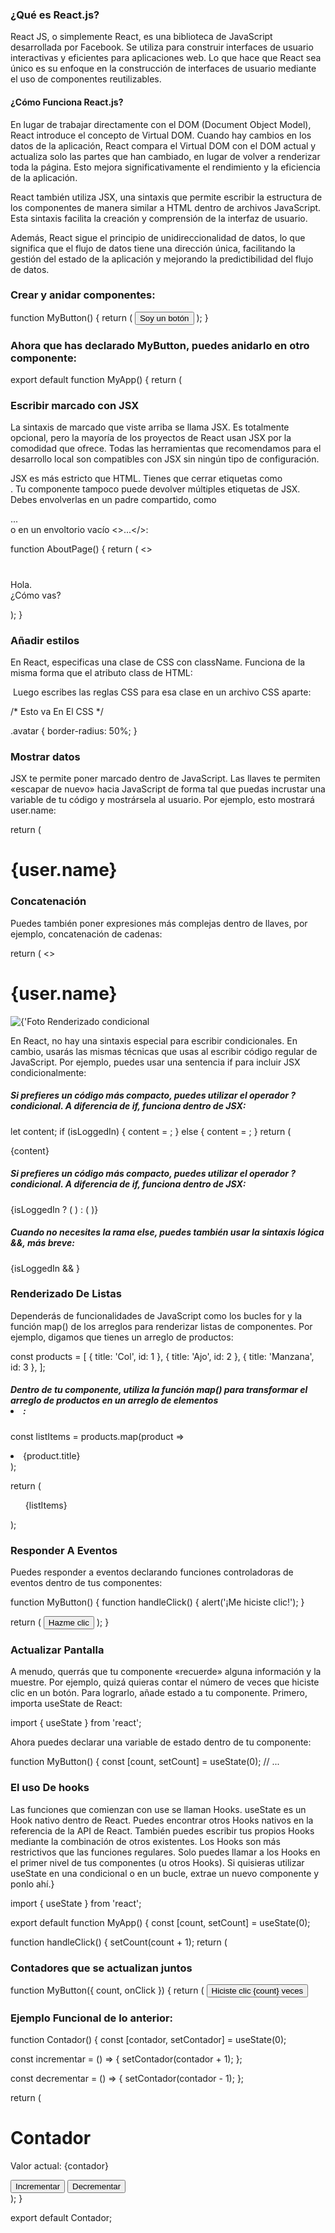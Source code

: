 

###  ¿Qué es React.js?

React JS, o simplemente React, es una biblioteca de
JavaScript desarrollada por Facebook. Se utiliza para construir
interfaces de usuario interactivas y eficientes para aplicaciones web.
Lo que hace que React sea único es su enfoque en la construcción de interfaces
de usuario mediante el uso de componentes reutilizables.

#### ¿Cómo Funciona React.js?
En lugar de trabajar directamente
con el DOM (Document Object Model), React introduce el
concepto de Virtual DOM. Cuando hay cambios en los datos de la aplicación,
React compara el Virtual DOM con el DOM actual y actualiza solo las partes que han cambiado,
en lugar de volver a renderizar toda la página. Esto mejora significativamente el rendimiento y la
eficiencia de la aplicación.

React también utiliza JSX, una sintaxis que permite escribir
la estructura de los componentes de manera similar a HTML dentro
de archivos JavaScript. Esta sintaxis facilita la creación y comprensión
de la interfaz de usuario.

Además, React sigue el principio de unidireccionalidad de datos,
lo que significa que el flujo de datos tiene una dirección única, facilitando
la gestión del estado de la aplicación y mejorando la predictibilidad del flujo de datos.

<h3> Crear y anidar componentes: </h3>
function MyButton() {
return (
<button>Soy un botón</button>
);
}
<h3>Ahora que has declarado MyButton, puedes anidarlo en otro componente: </h3>

export default function MyApp() {
return (
<div>
<MyButton />
</div>

<h3>Escribir marcado con JSX </h3>

La sintaxis de marcado que viste arriba se llama
JSX. Es totalmente opcional, pero la mayoría de los proyectos
de React usan JSX por la comodidad que ofrece. Todas las herramientas
que recomendamos para el desarrollo local son compatibles con JSX sin ningún tipo de configuración.

JSX es más estricto que HTML. Tienes que cerrar etiquetas
como <br />. Tu componente tampoco puede devolver múltiples etiquetas de JSX.
Debes envolverlas en un padre compartido, como <div>...</div> o en un envoltorio vacío <>...</>:

function AboutPage() {
return (
<>
<h1></h1>
<p>Hola.<br />¿Cómo vas?</p>
);
}

<h3>Añadir estilos </h3>

En React, especificas una clase de CSS con className. Funciona
de la misma forma que el atributo class de HTML:

<img className="avatar" />
Luego escribes las reglas CSS para esa clase en un archivo CSS aparte:

/* Esto va En El CSS */

.avatar {
border-radius: 50%;
}

<h3> Mostrar datos </h3>

JSX te permite poner marcado dentro de JavaScript. 
Las llaves te permiten «escapar de nuevo» hacia 
JavaScript de forma tal que puedas incrustar una variable 
de tu código y mostrársela al usuario. Por ejemplo, esto mostrará user.name:

return (
  <h1>
    {user.name}
  </h1>

<h3>Concatenación</h3>

Puedes también poner
expresiones más complejas dentro de llaves,
por ejemplo, concatenación de cadenas:

return (
<>
<h1>{user.name}</h1>
<img
className avatar
src={user.imageUrl}
alt={'Foto de' + user.name}
style={{
width: user.imageSize,
height: user.imageSize
}}

<h3> Renderizado condicional </h3>

En React, no hay una sintaxis especial para escribir condicionales. En cambio, usarás las 
mismas técnicas que usas al escribir código regular de 
JavaScript. Por ejemplo, puedes usar una sentencia if para incluir JSX condicionalmente:


<h5> Si prefieres un código más compacto, puedes utilizar el operador ?condicional. A diferencia de if, funciona dentro de JSX: </h5>

let content;
if (isLoggedIn) {
content = <AdminPanel />;
} else {
content = <LoginForm />;
}
return (
  <div>
    {content}
  </div>

<h5> Si prefieres un código más compacto, puedes utilizar el operador ?condicional. A diferencia de if, funciona dentro de JSX:</h5>

<div>
  {isLoggedIn ? (
    <AdminPanel />
  ) : (
    <LoginForm />
  )}
</div>

<h5> Cuando no necesites la rama else, puedes también usar la sintaxis lógica &&, más breve: </h5>

<div>
  {isLoggedIn && <AdminPanel />}
</div>

<h3>Renderizado De Listas</h3>

Dependerás de funcionalidades de JavaScript como los bucles for y la función map() de
los arreglos para renderizar listas de componentes.
Por ejemplo, digamos que tienes un arreglo de productos:

const products = [
{ title: 'Col', id: 1 },
{ title: 'Ajo', id: 2 },
{ title: 'Manzana', id: 3 },
];

<H5> Dentro de tu componente, utiliza la función map() para transformar el arreglo de productos en un arreglo de elementos <li>: 
</h5>

const listItems = products.map(product =>
  <li key={product.id}>
    {product.title}
  </li>
);

return (
  <ul>{listItems}</ul>
);

<h3>Responder  A Eventos</h3>

Puedes responder a eventos declarando funciones controladoras de eventos dentro de tus componentes:

function MyButton() {
function handleClick() {
alert('¡Me hiciste clic!');
}

return (
<button onClick={handleClick}>
Hazme clic
</button>
);
}

<h3>Actualizar Pantalla</h3>

A menudo, querrás que tu componente «recuerde» alguna información y la muestre. Por ejemplo,
quizá quieras contar el número de veces que hiciste clic en un botón. Para lograrlo, añade estado a tu componente.
Primero, importa useState de React:

import { useState } from 'react';

Ahora puedes declarar una variable de estado dentro de tu componente:

function MyButton() {
const [count, setCount] = useState(0);
// ...

<h3>El uso De hooks</h3>

Las funciones que comienzan con use se llaman Hooks. useState es un Hook nativo dentro de React. Puedes
encontrar otros Hooks nativos en la referencia de la API de React. También puedes escribir tus propios Hooks mediante la combinación de otros existentes.
Los Hooks son más restrictivos que las funciones regulares. Solo puedes llamar a
los Hooks en el primer nivel de tus componentes (u otros Hooks). Si quisieras utilizar useState
en una condicional o en un bucle, extrae un nuevo componente y ponlo ahí.}

import { useState } from 'react';

export default function MyApp() {
const [count, setCount] = useState(0);

function handleClick() {
setCount(count + 1);
return (


<div>
<h3>Contadores que se actualizan juntos</h3>

<MyButton count={count} onClick={handleClick} />
<MyButton count={count} onClick={handleClick} />
</div>
function MyButton({ count, onClick }) {
return (
<button onClick={onClick}>
Hiciste clic {count} veces
</button>

<h3> Ejemplo Funcional de lo anterior: </h3
import React, { useState } from 'react';

function Contador() {
  const [contador, setContador] = useState(0);

  const incrementar = () => {
    setContador(contador + 1);
  };

  const decrementar = () => {
    setContador(contador - 1);
  };

  return (
    <div>
      <h1>Contador</h1>
      <p>Valor actual: {contador}</p>
      <button onClick={incrementar}>Incrementar</button>
      <button onClick={decrementar}>Decrementar</button>
    </div>
  );
}

export default Contador;

